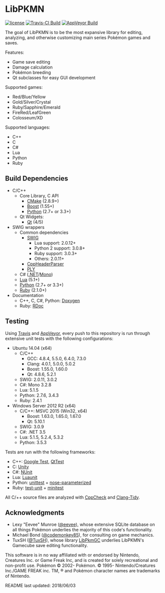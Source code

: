 LibPKMN
===============================================

[![license](https://img.shields.io/badge/license-MIT-blue.svg)](https://github.com/ncorgan/libpkmn/blob/master/LICENSE.txt)
[![Travis-CI Build](https://travis-ci.org/ncorgan/libpkmn.svg)](https://travis-ci.org/ncorgan/libpkmn)
[![AppVeyor Build](https://ci.appveyor.com/api/projects/status/github/ncorgan/libpkmn)](https://ci.appveyor.com/project/ncorgan/libpkmn)

The goal of LibPKMN is to be the most expansive library for editing, analyzing, and otherwise customizing main
series Pokémon games and saves.

Features:
 * Game save editing
 * Damage calculation
 * Pokémon breeding
 * Qt subclasses for easy GUI development

Supported games:
 * Red/Blue/Yellow
 * Gold/Silver/Crystal
 * Ruby/Sapphire/Emerald
 * FireRed/LeafGreen
 * Colosseum/XD

Supported languages:
 * C++
 * C
 * C#
 * Lua
 * Python
 * Ruby

Build Dependencies
-------------------------------------

* C/C++
  * Core Library, C API
    * [CMake](https://www.cmake.org) (2.8.9+)
    * [Boost](https://www.boost.org) (1.55+)
    * [Python](https://www.python.org) (2.7+ or 3.3+)
  * Qt Widgets:
    * [Qt](https://www.qt.io) (4/5)
* SWIG wrappers
  * Common dependencies
    * [SWIG](http://swig.org/)
      * Lua support: 2.0.12+
      * Python 2 support: 3.0.8+
      * Ruby support: 3.0.3+
      * Others: 2.0.11+
    * [CppHeaderParser](https://pypi.python.org/pypi/CppHeaderParser/)
    * [PLY](https://pypi.python.org/pypi/ply)
  * C# ([.NET](https://www.microsoft.com/net)/[Mono](http://www.mono-project.com/))
  * [Lua](https://www.lua.org) (5.1+)
  * [Python](https://www.python.org) (2.7+ or 3.3+)
  * [Ruby](https://www.ruby-lang.org) (2.1.0+)
* Documentation
  * C++, C, C#, Python: [Doxygen](https://www.stack.nl/~dimitri/doxygen/)
  * Ruby: [RDoc](https://github.com/ruby/rdoc)

Testing
-------------------------------------

Using [Travis](https://travis-ci.org/ncorgan/libpkmn) and
[AppVeyor](https://ci.appveyor.com/project/ncorgan/libpkmn), every push to this
repository is run through extensive unit tests with the following configurations:

 * Ubuntu 14.04 (x64)
   * C/C++
     * GCC: 4.8.4, 5.5.0, 6.4.0, 7.3.0
     * Clang: 4.0.1, 5.0.0, 5.0.2
     * Boost: 1.55.0, 1.60.0
     * Qt: 4.8.6, 5.2.1
   * SWIG: 2.0.11, 3.0.2
   * C#: Mono 3.2.8
   * Lua: 5.1.5
   * Python: 2.7.6, 3.4.3
   * Ruby: 2.4.1
 * Windows Server 2012 R2 (x64)
   * C/C++: MSVC 2015 (Win32, x64)
     * Boost: 1.63.0, 1.65.0, 1.67.0
     * Qt: 5.10.1
   * SWIG: 3.0.9
   * C#: .NET 3.5
   * Lua: 5.1.5, 5.2.4, 5.3.2
   * Python: 3.5.3

Tests are run with the following frameworks:
 * C++: [Google Test](https://github.com/google/googletest), [QtTest](http://doc.qt.io/qt-5/qttest-index.html)
 * C: [Unity](https://github.com/ThrowTheSwitch/Unity)
 * C#: [NUnit](https://www.nunit.org/)
 * Lua: [Luaunit](https://github.com/bluebird75/luaunit)
 * Python: [unittest](https://docs.python.org/3/library/unittest.html) + [nose-parameterized](https://pypi.python.org/pypi/nose-parameterized/)
 * Ruby: [test-unit](https://github.com/test-unit/test-unit) + [minitest](https://github.com/seattlerb/minitest)

All C/++ source files are analyzed with [CppCheck](http://cppcheck.sourceforge.net/) and [Clang-Tidy](http://clang.llvm.org/extra/clang-tidy/).

Acknowledgments
-------------------------------------

* Lexy "Eevee" Munroe ([@eevee](https://github.com/eevee)), whose extensive SQLite database on all things Pokémon underlies the majority of this code's functionality.
* Michael Bond ([@codemonkey85](https://github.com/codemonkey85)), for consulting on game mechanics.
* TuxSH ([@TuxSH](https://github.com/TuxSH)), whose library [LibPkmGC](https://github.com/TuxSH/PkmGCTools) underlies LibPKMN's Gamecube save editing functionality.

This software is in no way affiliated with or endorsed by Nintendo, Creatures Inc. or Game Freak Inc, and is created for solely recreational and non-profit use. Pokémon © 2002- Pokémon. © 1995- Nintendo/Creatures Inc./GAME FREAK inc. TM, ® and Pokémon character names are trademarks of Nintendo.

README last updated: 2018/06/03
